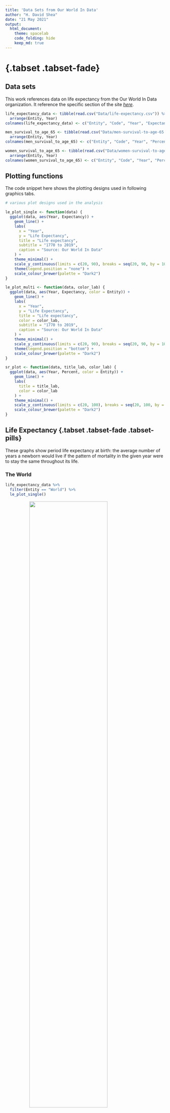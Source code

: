 ```yaml
---
title: 'Data Sets from Our World In Data'
author: "H. David Shea"
date: "21 May 2021"
output:
  html_document:
    theme: spacelab
    code_folding: hide
    keep_md: true
---
```




# {.tabset .tabset-fade}

## Data sets

This work references data on life expectancy from the Our World In Data organization.  It reference the specific section of the site [_here_](https://ourworldindata.org/life-expectancy).


```r
life_expectancy_data <- tibble(read.csv("Data/life-expectancy.csv")) %>%
  arrange(Entity, Year)
colnames(life_expectancy_data) <- c("Entity", "Code", "Year", "Expectancy")

men_survival_to_age_65 <- tibble(read.csv("Data/men-survival-to-age-65.csv")) %>%
  arrange(Entity, Year)
colnames(men_survival_to_age_65) <- c("Entity", "Code", "Year", "Percent")

women_survival_to_age_65 <- tibble(read.csv("Data/women-survival-to-age-65.csv")) %>%
  arrange(Entity, Year)
colnames(women_survival_to_age_65) <- c("Entity", "Code", "Year", "Percent")
```

## Plotting functions

The code snippet here shows the plotting designs used in following graphics tabs.


```r
# various plot designs used in the analysis

le_plot_single <- function(data) {
  ggplot(data, aes(Year, Expectancy)) +
    geom_line() +
    labs(
      x = "Year", 
      y = "Life Expectancy",
      title = "Life expectancy",
      subtitle = "1770 to 2019",
      caption = "Source: Our World In Data"
    ) +
    theme_minimal() +
    scale_y_continuous(limits = c(20, 90), breaks = seq(20, 90, by = 10)) + 
    theme(legend.position = "none") +
    scale_colour_brewer(palette = "Dark2")
}

le_plot_multi <- function(data, color_lab) {
  ggplot(data, aes(Year, Expectancy, color = Entity)) +
    geom_line() +
    labs(
      x = "Year", 
      y = "Life Expectancy",
      title = "Life expectancy",
      color = color_lab,
      subtitle = "1770 to 2019",
      caption = "Source: Our World In Data"
    ) +
    theme_minimal() +
    scale_y_continuous(limits = c(20, 90), breaks = seq(20, 90, by = 10)) + 
    theme(legend.position = "bottom") +
    scale_colour_brewer(palette = "Dark2")
}

sr_plot <- function(data, title_lab, color_lab) {
  ggplot(data, aes(Year, Percent, color = Entity)) +
    geom_line() +
    labs(
      title = title_lab,
      color = color_lab
    ) +
    theme_minimal() +
    scale_y_continuous(limits = c(20, 100), breaks = seq(20, 100, by = 10)) +
    scale_colour_brewer(palette = "Dark2")
}
```

## Life Expectancy {.tabset .tabset-fade .tabset-pills}

These graphs show period life expectancy at birth:  the average number of years a newborn would live if the pattern of mortality in the given year were to stay the same throughout its life.

### The World


```r
life_expectancy_data %>%
  filter(Entity == "World") %>%
  le_plot_single()
```

<img src="life-expectancy_files/figure-html/life_expectancy_world-1.png" width="70%" style="display: block; margin: auto;" />

### Regions


```r
sample_list <- c("Oceania", "Europe", "Americas", "Asia", "Africa", "World")

life_expectancy_data %>%
  filter(Entity %in% sample_list) %>%
  le_plot_multi("Region")
```

<img src="life-expectancy_files/figure-html/life_expectancy_regions-1.png" width="70%" style="display: block; margin: auto;" />

### Selected Countries


```r
sample_list <- c("Japan", "South Korea", "United Kingdom", "India", "Ethiopia", "South Africa", "United States", "World")

life_expectancy_data %>%
  filter(Entity %in% sample_list) %>%
  filter(Year >= 1865) %>%
  le_plot_multi("Country")
```

<img src="life-expectancy_files/figure-html/life_expectancy_selected-1.png" width="70%" style="display: block; margin: auto;" />

## Survival Rates {.tabset .tabset-fade .tabset-pills}

These graphs show the share of the population that is expected to survive to the age of 65.

### Selected Geographies


```r
sample_list <- c("United States", "China", "Philipines", "United Kingdom", "European Union", "India", "World")

m <- men_survival_to_age_65 %>%
  filter(Entity %in% sample_list) %>%
  sr_plot("Males", "Geography")

w <- women_survival_to_age_65 %>%
  filter(Entity %in% sample_list) %>%
  sr_plot("Females", "Geography")

m + w + plot_layout(ncol = 2, guides = "collect") + 
  plot_annotation(
    title = "Survival Rates",
    subtitle = "1960 to 2016",
    caption = "Source: Our World In Data"
  )
```

<img src="life-expectancy_files/figure-html/survival_rate_selected-1.png" width="90%" style="display: block; margin: auto;" />

### By Income Distribution Group World-wide


```r
sample_list <- c("High income", "Middle income", "Low income", "World")

m <- men_survival_to_age_65 %>%
  filter(Entity %in% sample_list) %>%
  sr_plot("Males", "Group")

w <- women_survival_to_age_65 %>%
  filter(Entity %in% sample_list) %>%
  sr_plot("Females", "Group")

m + w + plot_layout(ncol = 2, guides = "collect") + 
  plot_annotation(
    title = "Survival Rates",
    subtitle = "1960 to 2016",
    caption = "Source: Our World In Data"
  )
```

<img src="life-expectancy_files/figure-html/survival_rate_income-1.png" width="90%" style="display: block; margin: auto;" />
